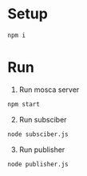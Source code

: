 # Setup
```sh
npm i
```
# Run
1. Run mosca server
```sh
npm start
```
2. Run subsciber
```sh
node subsciber.js
```
3. Run publisher
```sh
node publisher.js
```